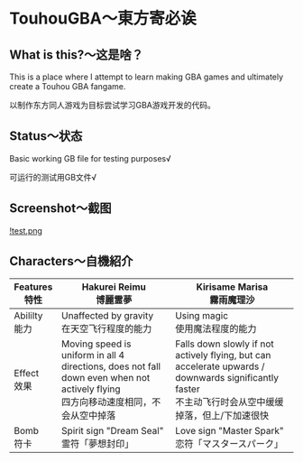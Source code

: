# TouhouGBA～東方寄必诶
## What is this?～这是啥？
This is a place where I attempt to learn making GBA games and ultimately create a Touhou GBA fangame.

以制作东方同人游戏为目标尝试学习GBA游戏开发的代码。
## Status～状态
Basic working GB file for testing purposes√

可运行的测试用GB文件√
## Screenshot～截图
[!test.png](img/test.png)
## Characters～自機紹介
|Features<br/>特性|Hakurei Reimu<br/>博麗霊夢|Kirisame Marisa<br/>霧雨魔理沙|
|--------|-------------|---------------|
|Abililty<br/>能力|Unaffected by gravity<br/>在天空飞行程度的能力|Using magic<br/>使用魔法程度的能力|
|Effect<br/>效果|Moving speed is uniform in all 4 directions, does not fall down even when not actively flying<br/>四方向移动速度相同，不会从空中掉落|Falls down slowly if not actively flying, but can accelerate upwards / downwards significantly faster<br/>不主动飞行时会从空中缓缓掉落，但上/下加速很快|
|Bomb<br/>符卡|Spirit sign "Dream Seal"<br/>霊符「夢想封印」|Love sign "Master Spark"<br/>恋符「マスタースパーク」|